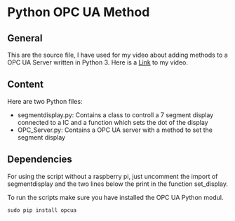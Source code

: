 # Python OPC UA Method

## General

This are the source file, I have used for my video about adding methods to a OPC UA Server written in Python 3. Here is a [Link](https://youtu.be/sQlXZvq68JA) to my video.

## Content

Here are two Python files:
- segmentdisplay.py: Contains a class to controll a 7 segment display connected to a IC and a function which sets the dot of the display
- OPC_Server.py: Contains a OPC UA server with a method to set the segment display

## Dependencies

For using the script without a raspberry pi, just uncomment the import of segmentdisplay and the two lines below the print in the function set_display.

To run the scripts make sure you have installed the OPC UA Python modul.

~~~
sudo pip install opcua
~~~


